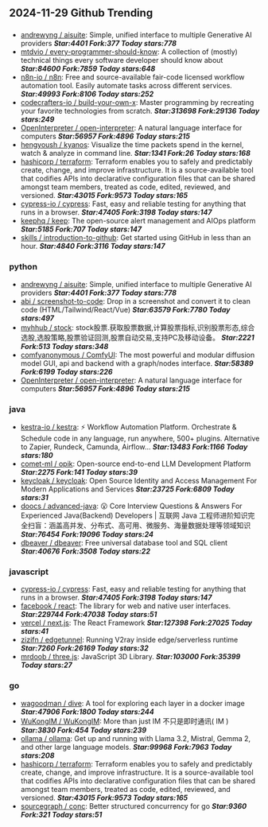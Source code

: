 ## 2024-11-29 Github Trending

### 
* [andrewyng / aisuite](https://github.com/andrewyng/aisuite): Simple, unified interface to multiple Generative AI providers ***Star:4401 Fork:377 Today stars:778***
* [mtdvio / every-programmer-should-know](https://github.com/mtdvio/every-programmer-should-know): A collection of (mostly) technical things every software developer should know about ***Star:84600 Fork:7859 Today stars:648***
* [n8n-io / n8n](https://github.com/n8n-io/n8n): Free and source-available fair-code licensed workflow automation tool. Easily automate tasks across different services. ***Star:49993 Fork:8106 Today stars:252***
* [codecrafters-io / build-your-own-x](https://github.com/codecrafters-io/build-your-own-x): Master programming by recreating your favorite technologies from scratch. ***Star:313698 Fork:29136 Today stars:249***
* [OpenInterpreter / open-interpreter](https://github.com/OpenInterpreter/open-interpreter): A natural language interface for computers ***Star:56957 Fork:4896 Today stars:215***
* [hengyoush / kyanos](https://github.com/hengyoush/kyanos): Visualize the time packets spend in the kernel, watch & analyze in command line. ***Star:1341 Fork:26 Today stars:168***
* [hashicorp / terraform](https://github.com/hashicorp/terraform): Terraform enables you to safely and predictably create, change, and improve infrastructure. It is a source-available tool that codifies APIs into declarative configuration files that can be shared amongst team members, treated as code, edited, reviewed, and versioned. ***Star:43015 Fork:9573 Today stars:165***
* [cypress-io / cypress](https://github.com/cypress-io/cypress): Fast, easy and reliable testing for anything that runs in a browser. ***Star:47405 Fork:3198 Today stars:147***
* [keephq / keep](https://github.com/keephq/keep): The open-source alert management and AIOps platform ***Star:5185 Fork:707 Today stars:147***
* [skills / introduction-to-github](https://github.com/skills/introduction-to-github): Get started using GitHub in less than an hour. ***Star:4840 Fork:3116 Today stars:147***

### python
* [andrewyng / aisuite](https://github.com/andrewyng/aisuite): Simple, unified interface to multiple Generative AI providers ***Star:4401 Fork:377 Today stars:778***
* [abi / screenshot-to-code](https://github.com/abi/screenshot-to-code): Drop in a screenshot and convert it to clean code (HTML/Tailwind/React/Vue) ***Star:63579 Fork:7780 Today stars:497***
* [myhhub / stock](https://github.com/myhhub/stock): stock股票.获取股票数据,计算股票指标,识别股票形态,综合选股,选股策略,股票验证回测,股票自动交易,支持PC及移动设备。 ***Star:2221 Fork:513 Today stars:348***
* [comfyanonymous / ComfyUI](https://github.com/comfyanonymous/ComfyUI): The most powerful and modular diffusion model GUI, api and backend with a graph/nodes interface. ***Star:58389 Fork:6199 Today stars:226***
* [OpenInterpreter / open-interpreter](https://github.com/OpenInterpreter/open-interpreter): A natural language interface for computers ***Star:56957 Fork:4896 Today stars:215***

### java
* [kestra-io / kestra](https://github.com/kestra-io/kestra): ⚡ Workflow Automation Platform. Orchestrate & Schedule code in any language, run anywhere, 500+ plugins. Alternative to Zapier, Rundeck, Camunda, Airflow... ***Star:13483 Fork:1166 Today stars:180***
* [comet-ml / opik](https://github.com/comet-ml/opik): Open-source end-to-end LLM Development Platform ***Star:2275 Fork:141 Today stars:39***
* [keycloak / keycloak](https://github.com/keycloak/keycloak): Open Source Identity and Access Management For Modern Applications and Services ***Star:23725 Fork:6809 Today stars:31***
* [doocs / advanced-java](https://github.com/doocs/advanced-java): 😮 Core Interview Questions & Answers For Experienced Java(Backend) Developers | 互联网 Java 工程师进阶知识完全扫盲：涵盖高并发、分布式、高可用、微服务、海量数据处理等领域知识 ***Star:76454 Fork:19096 Today stars:24***
* [dbeaver / dbeaver](https://github.com/dbeaver/dbeaver): Free universal database tool and SQL client ***Star:40676 Fork:3508 Today stars:22***

### javascript
* [cypress-io / cypress](https://github.com/cypress-io/cypress): Fast, easy and reliable testing for anything that runs in a browser. ***Star:47405 Fork:3198 Today stars:147***
* [facebook / react](https://github.com/facebook/react): The library for web and native user interfaces. ***Star:229744 Fork:47038 Today stars:51***
* [vercel / next.js](https://github.com/vercel/next.js): The React Framework ***Star:127398 Fork:27025 Today stars:41***
* [zizifn / edgetunnel](https://github.com/zizifn/edgetunnel): Running V2ray inside edge/serverless runtime ***Star:7260 Fork:26169 Today stars:32***
* [mrdoob / three.js](https://github.com/mrdoob/three.js): JavaScript 3D Library. ***Star:103000 Fork:35399 Today stars:27***

### go
* [wagoodman / dive](https://github.com/wagoodman/dive): A tool for exploring each layer in a docker image ***Star:47906 Fork:1800 Today stars:244***
* [WuKongIM / WuKongIM](https://github.com/WuKongIM/WuKongIM): More than just IM 不只是即时通讯( IM ) ***Star:3830 Fork:454 Today stars:239***
* [ollama / ollama](https://github.com/ollama/ollama): Get up and running with Llama 3.2, Mistral, Gemma 2, and other large language models. ***Star:99968 Fork:7963 Today stars:208***
* [hashicorp / terraform](https://github.com/hashicorp/terraform): Terraform enables you to safely and predictably create, change, and improve infrastructure. It is a source-available tool that codifies APIs into declarative configuration files that can be shared amongst team members, treated as code, edited, reviewed, and versioned. ***Star:43015 Fork:9573 Today stars:165***
* [sourcegraph / conc](https://github.com/sourcegraph/conc): Better structured concurrency for go ***Star:9360 Fork:321 Today stars:51***
